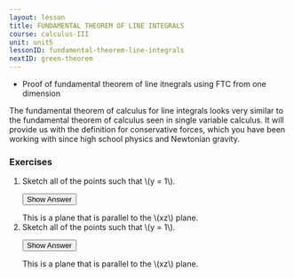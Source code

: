 ```yaml
---
layout: lesson
title: FUNDAMENTAL THEOREM OF LINE INTEGRALS
course: calculus-III
unit: unit5
lessonID: fundamental-theorem-line-integrals
nextID: green-theorem
---
```


- Proof of fundamental theorem of line itnegrals using FTC from one dimension

The fundamental theorem of calculus for line integrals looks very similar to the fundamental theorem of calculus seen in single variable calculus. It will provide us with the definition for conservative forces, which you have been working with since high school physics and Newtonian gravity.


### Exercises

<ol>
<li> <div> Sketch all of the points such that \(y = 1\). </div>

<button onclick="myFunction('answer2')" class="answerButton">Show Answer</button>
<div  id="answer2" class="answer">
This is a plane that is parallel to the \(xz\) plane. 
</div> </li>
<li> <div> Sketch all of the points such that \(y = 1\). </div>

<button onclick="myFunction('answer2')" class="answerButton">Show Answer</button>
<div  id="answer2" class="answer">
This is a plane that is parallel to the \(xz\) plane. 
</div> </li>
</ol>

